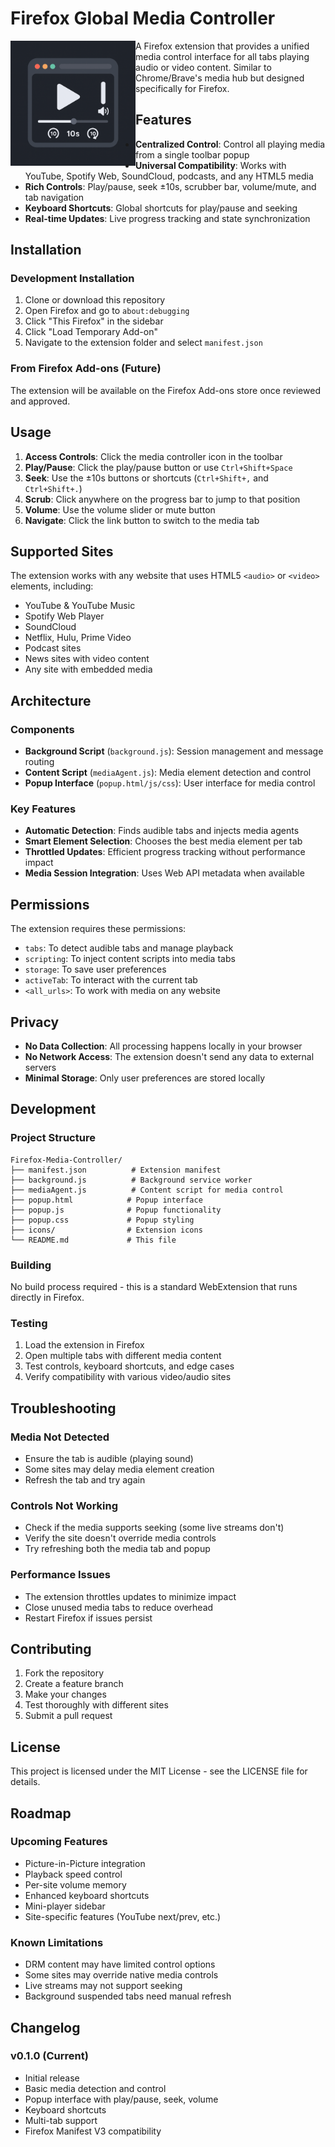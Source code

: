 # Firefox Global Media Controller

<p align="center">
  <img src="icons/icon.png" width="200" height="200" align="left" alt="Firefox Media Controller">
</p>

A Firefox extension that provides a unified media control interface for all tabs playing audio or video content. Similar to Chrome/Brave's media hub but designed specifically for Firefox.

## Features

- **Centralized Control**: Control all playing media from a single toolbar popup
- **Universal Compatibility**: Works with YouTube, Spotify Web, SoundCloud, podcasts, and any HTML5 media
- **Rich Controls**: Play/pause, seek ±10s, scrubber bar, volume/mute, and tab navigation
- **Keyboard Shortcuts**: Global shortcuts for play/pause and seeking
- **Real-time Updates**: Live progress tracking and state synchronization

## Installation

### Development Installation

1. Clone or download this repository
2. Open Firefox and go to `about:debugging`
3. Click "This Firefox" in the sidebar
4. Click "Load Temporary Add-on"
5. Navigate to the extension folder and select `manifest.json`

### From Firefox Add-ons (Future)

The extension will be available on the Firefox Add-ons store once reviewed and approved.

## Usage

1. **Access Controls**: Click the media controller icon in the toolbar
2. **Play/Pause**: Click the play/pause button or use `Ctrl+Shift+Space`
3. **Seek**: Use the ±10s buttons or shortcuts (`Ctrl+Shift+,` and `Ctrl+Shift+.`)
4. **Scrub**: Click anywhere on the progress bar to jump to that position
5. **Volume**: Use the volume slider or mute button
6. **Navigate**: Click the link button to switch to the media tab

## Supported Sites

The extension works with any website that uses HTML5 `<audio>` or `<video>` elements, including:

- YouTube & YouTube Music
- Spotify Web Player
- SoundCloud
- Netflix, Hulu, Prime Video
- Podcast sites
- News sites with video content
- Any site with embedded media

## Architecture

### Components

- **Background Script** (`background.js`): Session management and message routing
- **Content Script** (`mediaAgent.js`): Media element detection and control
- **Popup Interface** (`popup.html/js/css`): User interface for media control

### Key Features

- **Automatic Detection**: Finds audible tabs and injects media agents
- **Smart Element Selection**: Chooses the best media element per tab
- **Throttled Updates**: Efficient progress tracking without performance impact
- **Media Session Integration**: Uses Web API metadata when available

## Permissions

The extension requires these permissions:

- `tabs`: To detect audible tabs and manage playback
- `scripting`: To inject content scripts into media tabs
- `storage`: To save user preferences
- `activeTab`: To interact with the current tab
- `<all_urls>`: To work with media on any website

## Privacy

- **No Data Collection**: All processing happens locally in your browser
- **No Network Access**: The extension doesn't send any data to external servers
- **Minimal Storage**: Only user preferences are stored locally

## Development

### Project Structure

```
Firefox-Media-Controller/
├── manifest.json          # Extension manifest
├── background.js          # Background service worker
├── mediaAgent.js          # Content script for media control
├── popup.html            # Popup interface
├── popup.js              # Popup functionality
├── popup.css             # Popup styling
├── icons/                # Extension icons
└── README.md             # This file
```

### Building

No build process required - this is a standard WebExtension that runs directly in Firefox.

### Testing

1. Load the extension in Firefox
2. Open multiple tabs with different media content
3. Test controls, keyboard shortcuts, and edge cases
4. Verify compatibility with various video/audio sites

## Troubleshooting

### Media Not Detected

- Ensure the tab is audible (playing sound)
- Some sites may delay media element creation
- Refresh the tab and try again

### Controls Not Working

- Check if the media supports seeking (some live streams don't)
- Verify the site doesn't override media controls
- Try refreshing both the media tab and popup

### Performance Issues

- The extension throttles updates to minimize impact
- Close unused media tabs to reduce overhead
- Restart Firefox if issues persist

## Contributing

1. Fork the repository
2. Create a feature branch
3. Make your changes
4. Test thoroughly with different sites
5. Submit a pull request

## License

This project is licensed under the MIT License - see the LICENSE file for details.

## Roadmap

### Upcoming Features

- Picture-in-Picture integration
- Playback speed control
- Per-site volume memory
- Enhanced keyboard shortcuts
- Mini-player sidebar
- Site-specific features (YouTube next/prev, etc.)

### Known Limitations

- DRM content may have limited control options
- Some sites may override native media controls
- Live streams may not support seeking
- Background suspended tabs need manual refresh

## Changelog

### v0.1.0 (Current)

- Initial release
- Basic media detection and control
- Popup interface with play/pause, seek, volume
- Keyboard shortcuts
- Multi-tab support
- Firefox Manifest V3 compatibility